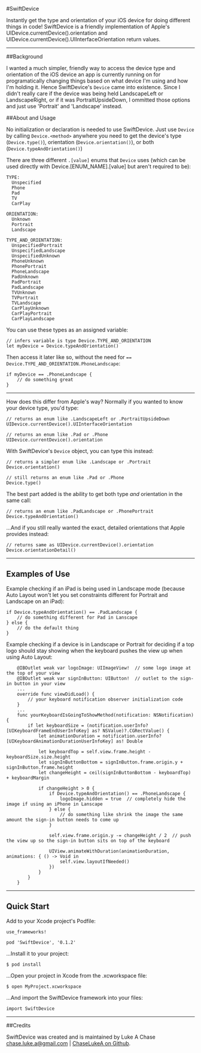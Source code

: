 #SwiftDevice

Instantly get the type and orientation of your iOS device for doing different things in code! SwiftDevice is a friendly implementation of Apple's UIDevice.currentDevice().orientation and UIDevice.currentDevice().UIInterfaceOrientation return values.

---

##Background

I wanted a much simpler, friendly way to access the device type and orientation of the iOS device an app is currently running on for programatically changing things based on what device I'm using and how I'm holding it. Hence SwiftDevice's `Device` came into existence. Since I didn't really care if the device was being held LandscapeLeft or LandscapeRight, or if it was PortraitUpsideDown, I ommitted those options and just use 'Portrait' and 'Landscape' instead.

##About and Usage

No initialization or declaration is needed to use SwiftDevice. Just use `Device` by calling `Device.<method>` anywhere you need to get the device's type (`Device.type()`), orientation (`Device.orientation()`), or both (`Device.typeAndOrientation()`)

There are three different `.[value]` enums that `Device` uses (which can be used directly with Device.[ENUM_NAME].[value] but aren't required to be):

```
TYPE:
  Unspecified
  Phone
  Pad
  TV
  CarPlay

ORIENTATION:
  Unknown
  Portrait
  Landscape

TYPE_AND_ORIENTATION:
  UnspecifiedPortrait
  UnspecifiedLandscape
  UnspecifiedUnknown
  PhoneUnknown
  PhonePortrait
  PhoneLandscape
  PadUnknown
  PadPortrait
  PadLandscape
  TVUnknown
  TVPortrait
  TVLandscape
  CarPlayUnknown
  CarPlayPortrait
  CarPlayLandscape
```

You can use these types as an assigned variable:

```
// infers variable is type Device.TYPE_AND_ORIENTATION
let myDevice = Device.typeAndOrientation()
```

Then access it later like so, without the need for `== Device.TYPE_AND_ORIENTATION.PhoneLandscape`:

```
if myDevice == .PhoneLandscape {
	// do something great
}
```

---

How does this differ from Apple's way? Normally if you wanted to know your device type, you'd type:

```
// returns an enum like .LandscapeLeft or .PortraitUpsideDown
UIDevice.currentDevice().UIInterfaceOrientation

// returns an enum like .Pad or .Phone
UIDevice.currentDevice().orientation
```

With SwiftDevice's `Device` object, you can type this instead:

```
// returns a simpler enum like .Landscape or .Portrait
Device.orientation()

// still returns an enum like .Pad or .Phone
Device.type()
```

The best part added is the ability to get both type _and_ orientation in the same call:

```
// returns an enum like .PadLandscape or .PhonePortrait
Device.typeAndOrientation()
```

...And if you still really wanted the exact, detailed orientations that Apple provides instead:

```
// returns same as UIDevice.currentDevice().orientation
Device.orientationDetail()
```

---

## Examples of Use

Example checking if an iPad is being used in Landscape mode (because Auto Layout won't let you set constraints different for Portrait and Landscape on an iPad):

```
if Device.typeAndOrientation() == .PadLandscape {
	// do something different for Pad in Lanscape
} else {
	// do the default thing
}
```

Example checking if a device is in Landscape or Portrait for deciding if a top logo should stay showing when the keyboard pushes the view up when using Auto Layout:

```
	@IBOutlet weak var logoImage: UIImageView!  // some logo image at the top of your view
	@IBOutlet weak var signInButton: UIButton!  // outlet to the sign-in button in your view
	...
	override func viewDidLoad() {
		// your keyboard notification observer initialization code
	}
	...
	func yourKeyboardIsGoingToShowMethod(notification: NSNotification) {
	    if let keyboardSize = (notification.userInfo?[UIKeyboardFrameEndUserInfoKey] as? NSValue)?.CGRectValue() {
	        let animationDuration = notification.userInfo?[UIKeyboardAnimationDurationUserInfoKey] as! Double
	            
	        let keyboardTop = self.view.frame.height - keyboardSize.size.height
	        let signInButtonBottom = signInButton.frame.origin.y + signInButton.frame.height
	        let changeHeight = ceil(signInButtonBottom - keyboardTop) + keyboardMargin
	            
	        if changeHeight > 0 {
	            if Device.typeAndOrientation() == .PhoneLandscape {
	                logoImage.hidden = true  // completely hide the image if using an iPhone in Lanscape
	            } else {
	            	// do something like shrink the image the same amount the sign-in button needs to come up
	            }
	            
	            self.view.frame.origin.y -= changeHeight / 2  // push the view up so the sign-in button sits on top of the keyboard
	            
	            UIView.animateWithDuration(animationDuration, animations: { () -> Void in
	                self.view.layoutIfNeeded()
	            })
	        }
	    }
	}
```

---

## Quick Start

Add to your Xcode project's Podfile:

```
use_frameworks!

pod 'SwiftDevice', '0.1.2' 
```

...Install it to your project:

```
$ pod install
```

...Open your project in Xcode from the .xcworkspace file:

```
$ open MyProject.xcworkspace
```

...And import the SwiftDevice framework into your files:

```
import SwiftDevice
```

---

##Credits

SwiftDevice was created and is maintained by Luke A Chase [chase.luke.a@gmail.com](mailto:chase.luke.a@gmail.com) | [ChaseLukeA on Github](http://github.com/ChaseLukeA).
